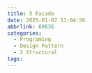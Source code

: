 ```yaml
---
title: 5 Facade
date: 2025-01-07 11:04:56
abbrlink: 60636
categories:
  - Programing
  - Design Pattern
  - 2 Structural
tags:
---
```

